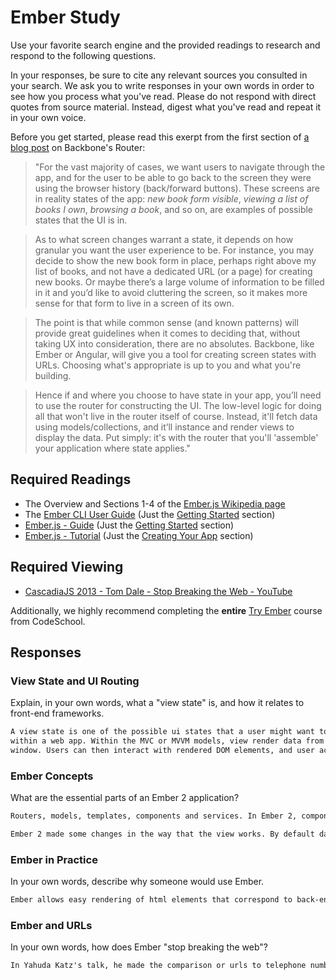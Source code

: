 # Ember Study

Use your favorite search engine and the provided readings to research and
respond to the following questions.

In your responses, be sure to cite any relevant sources you consulted in your
search. We ask you to write responses in your own words in order to see how you
process what you've read. Please do not respond with direct quotes from source
material. Instead, digest what you've read and repeat it in your own voice.

Before you get started, please read this exerpt from the first section of [a
blog post](http://pragmatic-backbone.com/routing-and-controllers) on
    Backbone's Router:

>"For the vast majority of cases, we want users to navigate through the app, and for the user to be able to go back to the screen they were using the browser history (back/forward buttons). These screens are in reality states of the app: *new book form visible*, *viewing a list of books I own*, *browsing a book*, and so on, are examples of possible states that the UI is in.

>As to what screen changes warrant a state, it depends on how granular you want the user experience to be. For instance, you may decide to show the new book form in place, perhaps right above my list of books, and not have a dedicated URL (or a page) for creating new books. Or maybe there’s a large volume of information to be filled in it and you’d like to avoid cluttering the screen, so it makes more sense for that form to live in a screen of its own.

>The point is that while common sense (and known patterns) will provide great guidelines when it comes to deciding that, without taking UX into consideration, there are no absolutes. Backbone, like Ember or Angular, will give you a tool for creating screen states with URLs. Choosing what's appropriate is up to you and what you're building.

>Hence if and where you choose to have state in your app, you’ll need to use the router for constructing the UI. The low-level logic for doing all that won't live in the router itself of course. Instead, it'll fetch data using models/collections, and it’ll instance and render views to display the data. Put simply: it's with the router that you'll 'assemble' your application where state applies."

## Required Readings

-   The Overview and Sections 1-4 of the [Ember.js Wikipedia page](https://en.wikipedia.org/wiki/Ember.js)
-   The [Ember CLI User Guide](http://ember-cli.com/user-guide/) (Just the
[Getting Started](https://ember-cli.com/user-guide/#getting-started) section)
-   [Ember.js - Guide](https://guides.emberjs.com/v2.11.0/getting-started/) (Just the
[Getting Started](https://guides.emberjs.com/v2.11.0/getting-started/) section)
-   [Ember.js - Tutorial](https://guides.emberjs.com/v2.11.0/tutorial/ember-cli/) (Just
the [Creating Your App](https://guides.emberjs.com/v2.11.0/tutorial/ember-cli/) section)

## Required Viewing

-   [CascadiaJS 2013 - Tom Dale - Stop Breaking the Web - YouTube](https://www.youtube.com/watch?v=BQ6at0addi4)

Additionally, we highly recommend completing the **entire** [Try
Ember](https://www.codeschool.com/courses/try-ember) course from CodeSchool.

## Responses

### View State and UI Routing

Explain, in your own words, what a "view state" is, and how it relates to
 front-end frameworks.

```md
A view state is one of the possible ui states that a user might want to access
within a web app. Within the MVC or MVVM models, view render data from a model into html or html template and then allow the browser to draw that data into the
window. Users can then interact with rendered DOM elements, and user actions are translated into changes in the view state by the controller of a front-end framework.
```

### Ember Concepts

What are the essential parts of an Ember 2 application?

```md
Routers, models, templates, components and services. In Ember 2, components and services replace the functionality previously provided by views and controllers.

Ember 2 made some changes in the way that the view works. By default data only flows down from the model, and the users only determine changes in the view by actions. Ember 2 also uses Glimmer to improve the speed at which a browser window renders in a way similar to React. Backbone seeks to speed up rendering by loading HTML and CSS while waiting for the rest of the JavaScript to resolve.
```

### Ember in Practice

In your own words, describe why someone would use Ember.

```md
Ember allows easy rendering of html elements that correspond to back-end entities, and has a natural congruity with the structure of urls.
```

### Ember and URLs

In your own words, how does Ember "stop breaking the web"?

```md
In Yahuda Katz's talk, he made the comparison or urls to telephone numbers; their existence may be a historical accident, but their incredible utility ensured that they were used much longer than might be necessary for the technology. His main point is that we should be designing the web, specifically by using the functionality of urls, to take advantage of the structures that users gravitate towards, instead of imposing a top down structure that ignores their intuitive wishes.
```
